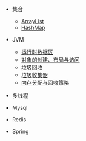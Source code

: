 - 集合
	- [ArrayList](/collections/ArrayList.md)
	- [HashMap](/collections/HashMap.md)
- JVM
	- [运行时数据区](/jvm/runtime-data-area.md)
	- [对象的创建、布局与访问](/jvm/object-layout.md)
	- [垃圾回收](/jvm/gc.md)
	- [垃圾收集器](/jvm/garbage-collectors.md)
	- [内存分配与回收策略](/jvm/Memory-allocation-strategy.md)
	
	
- 多线程
- Mysql
- Redis
- Spring


